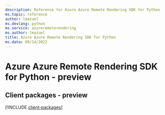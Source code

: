 ```yaml
---
description: Reference for Azure Azure Remote Rendering SDK for Python
ms.topic: reference
author: lmazuel
ms.devlang: python
ms.service: azureremoterendering
ms.author: lmazuel
title: Azure Azure Remote Rendering SDK for Python
ms.data: 09/14/2022
---
```

# Azure Azure Remote Rendering SDK for Python - preview

## Client packages - preview
[!INCLUDE [client-packages](azure-remote-rendering-client-index.md)]